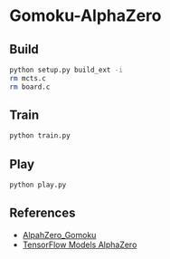 # Gomoku-AlphaZero

## Build

``` bash
python setup.py build_ext -i
rm mcts.c
rm board.c
```

## Train

``` bash
python train.py
```

## Play

``` bash
python play.py
```

## References

- [AlpahZero_Gomoku](https://github.com/junxiaosong/AlphaZero_Gomoku/)
- [TensorFlow Models AlphaZero](https://github.com/tensorflow/models/blob/master/research/a3c_blogpost/a3c_cartpole.py)
